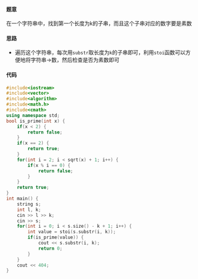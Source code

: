 #### 题意

在一个字符串中，找到第一个长度为k的子串，而且这个子串对应的数字要是素数

#### 思路

- 遍历这个字符串，每次用`substr`取长度为`k`的子串即可，利用`stoi`函数可以方便地将字符串→数，然后检查是否为素数即可

#### 代码

```c++
#include<iostream>
#include<vector>
#include<algorithm>
#include<math.h>
#include<cmath>
using namespace std;
bool is_prime(int x) {
    if(x < 2) {
        return false;
    }
    if(x == 2) {
        return true;
    }
    for(int i = 2; i < sqrt(x) + 1; i++) {
        if(x % i == 0) {
            return false;
        }
    }
    return true;
}
int main() {
    string s;
    int l, k;
    cin >> l >> k;
    cin >> s;
    for(int i = 0; i < s.size() - k + 1; i++) {
        int value = stoi(s.substr(i, k));
        if(is_prime(value)) {
            cout << s.substr(i, k);
            return 0;
        }
    }
    cout << 404;
}
```

